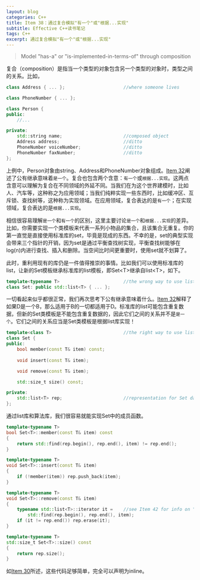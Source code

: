```yaml
---
layout: blog
categories: C++
title: Item 38：通过复合模拟"有一个"或"根据...实现"
subtitle: Effective C++读书笔记
tags: C++
excerpt: 通过复合模拟"有一个"或"根据...实现"
---
```


> Model "has-a" or "is-implemented-in-terms-of" through composition

复合（composition）是指当一个类型的对象包含另一个类型的对象时，类型之间的关系。比如，

```cpp
class Address { ... };                      //where someone lives

class PhoneNumber { ... };                  

class Person {
public:
    //...

private:
    std::string name;                       //composed object
    Address address;                        //ditto
    PhoneNumber voiceNumber;                //ditto
    PhoneNumber faxNumber;                  //ditto
};
```

上例中，Person对象由string、Address和PhoneNumber对象组成。[Item 32](/2016/02/20/effective-32.html)阐述了公有继承意味着`是一个`。复合也包含两个含意：`有一个`或`根据...实现`。这两点含意可以理解为复合在不同领域的外延不同。当我们在为这个世界建模时，比如人、汽车等，这种称之为应用领域；当我们纯粹实现一些东西时，比如缓冲区、互斥锁、查找树等，这种称为实现领域。在应用领域，复合表达的是`有一个`；在实现领域，复合表达的是`根据...实现`。

相信很容易理解`是一个`和`有一个`的区别，这里主要讨论`是一个`和`根据...实现`的差异。比如，你需要实现一个类模板来代表一系列小物品的集合，且该集合无重复。你的第一直觉是直接使用标准库的set，毕竟是现成的东西。不幸的是，set的典型实现会带来三个指针的开销，因为set是通过平衡查找树实现，平衡查找树能够在log(n)内进行查找、插入和删除。当空间比时间更重要时，使用set就不划算了。

此时，重利用现有的库仍是一件值得推崇的事情。比如我们可以使用标准库的list，让新的Set模板继承标准库的list模板，即Set\<T\>继承自list\<T\>，如下。

```cpp
template<typename T>                        //the wrong way to use list for Set
class Set: public std::list<T> { ... };
```

一切看起来似乎都很正常，我们再次思考下公有继承意味着什么。[Item
32](/2016/02/20/effective-32.html)解释了如果D是一个B，那么适用于B的一切都适用于D。标准库的list可能包含重复数据，但新的Set类模板是不能包含重复数据的，因此它们之间的关系并不是`是一个`。它们之间的关系应当是Set类模板是根据list库实现！

```cpp
template<class T>                           //the right way to use list for Set
class Set {
public:
    bool member(const T& item) const;
    
    void insert(const T& item);

    void remove(const T& item);

    std::size_t size() const;

private:
    std::list<T> rep;                       //representation for Set data
};
```

通过list库和算法库，我们很容易就能实现Set中的成员函数。

```cpp
template<typename T>
bool Set<T>::member(const T& item) const
{
    return std::find(rep.begin(), rep.end(), item) != rep.end();
}

template<typename T>
void Set<T>::insert(const T& item)
{
    if (!member(item)) rep.push_back(item);
}

template<typename T>
void Set<T>::remove(const T& item)
{
    typename std::list<T>::iterator it =    //see Item 42 for info on "typename" here
        std::find(rep.begin(), rep.end(), item);
    if (it != rep.end()) rep.erase(it);
}

template<typename T>
std::size_t Set<T>::size() const
{
    return rep.size();
}
```

如[Item 30](/2016/02/18/effective-30.html)所述，这些代码足够简单，完全可以声明为inline。
